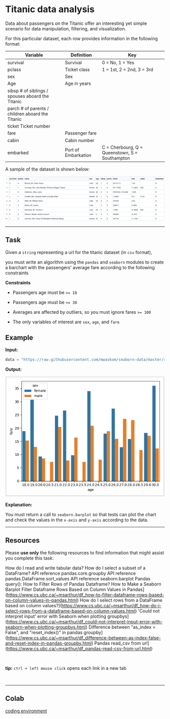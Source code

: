 # Titanic data analysis


Data about passengers on the Titanic offer an interesting yet simple scenario for data manipulation, filtering, and visualization.


For this particular dataset, each row provides information in the following format:


| Variable  | Definition | Key |
| --------  | ---------- | --- |
|survival | Survival| 0 = No, 1 = Yes |
|pclass |	Ticket class |	1 = 1st, 2 = 2nd, 3 = 3rd|
|sex |	Sex |	 |
|Age |	Age in years 	| |
|sibsp 	# of siblings / spouses aboard the Titanic 	| |
|parch 	# of parents / children aboard the Titanic 	| |
|ticket 	Ticket number 	| |
|fare |	Passenger fare 	| |
|cabin |	Cabin number 	| |
|embarked |	Port of Embarkation |	C = Cherbourg, Q = Queenstown, S = Southampton |


A sample of the dataset is shown below:

![image info](./titanic-data.png)

___


## Task


Given a `string` representing a url for the titanic dataset (in `csv` format),

you must write an algorithm using the `pandas` and `seaborn` modules to create a barchart with the passengers' average fare according to the following constraints



**Constraints**

* Passengers age must be `>= 18`

* Passengers age must be `<= 30`

* Averages are affected by outliers, so you must ignore fares `>= 100`

* The only variables of interest are `sex`, `age`, and `fare`





## Example


**Input:**

```python
data = "https://raw.githubusercontent.com/mwaskom/seaborn-data/master/raw/titanic.csv"

```


**Output:**


![image info](./titanic-chart.png)

**Explanation:**


You must return a call to `seaborn.barplot` so that tests can plot the chart and check the values in the `x-axis` and `y-axis` according to the data.



___


## Resources

Please **use only** the following resources to find information that might assist you complete this task:





How do I read and write tabular data?
How do I select a subset of a DataFrame?
API reference pandas.core.groupby
API reference pandas.DataFrame.sort_values
API reference seaborn.barplot
Pandas query(): How to Filter Rows of Pandas Dataframe?
How to Make a Seaborn Barplot
Filter Dataframe Rows Based on Column Values in Pandas](https://www.cs.ubc.ca/~msarthur/df_how-to-filter-dataframe-rows-based-on-column-values-in-pandas.html)
How do I select rows from a DataFrame based on column values?](https://www.cs.ubc.ca/~msarthur/df_how-do-i-select-rows-from-a-dataframe-based-on-column-values.html)
'Could not interpret input' error with Seaborn when plotting groupbys](https://www.cs.ubc.ca/~msarthur/df_could-not-interpret-input-error-with-seaborn-when-plotting-groupbys.html)
Difference between "as_index = False", and "reset_index()" in pandas groupby](https://www.cs.ubc.ca/~msarthur/df_difference-between-as-index-false-and-reset-index-in-pandas-groupby.html)
Pandas read_csv from url](https://www.cs.ubc.ca/~msarthur/df_pandas-read-csv-from-url.html)

<br>

**tip:** `ctrl + left mouse click` opens each link in a new tab

<br>

___

## Colab

[coding environment](https://colab.research.google.com/drive/16ZjmHuKWZUwagL6iLRjRn5GBo2b4hdP2?usp=sharing)